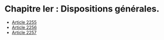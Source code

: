 # Chapitre Ier : Dispositions générales.

- [Article 2255](article-2255.md)
- [Article 2256](article-2256.md)
- [Article 2257](article-2257.md)
